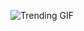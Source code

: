 
<!-- GIF_SECTION -->
![Trending GIF](https://media3.giphy.com/media/v1.Y2lkPThiYjIxNzcycjVpd3ZyOWJ5dHA3ZXllbTI5amowaTd4ZWJ2cWQ1MGZrYnNzejNvYiZlcD12MV9naWZzX3NlYXJjaCZjdD1n/ENY5vJgJPEfG3Ym14H/giphy.gif)
<!-- END_GIF_SECTION -->
